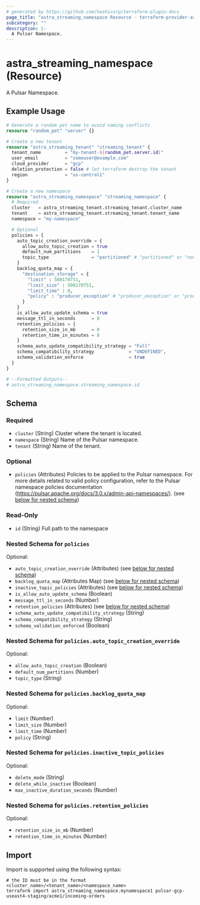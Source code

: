 ```yaml
---
# generated by https://github.com/hashicorp/terraform-plugin-docs
page_title: "astra_streaming_namespace Resource - terraform-provider-astra"
subcategory: ""
description: |-
  A Pulsar Namespace.
---
```


# astra_streaming_namespace (Resource)

A Pulsar Namespace.

## Example Usage

```terraform
# Generate a random pet name to avoid naming conflicts
resource "random_pet" "server" {}

# Create a new tenant
resource "astra_streaming_tenant" "streaming_tenant" {
  tenant_name         = "my-tenant-${random_pet.server.id}"
  user_email          = "someuser@example.com"
  cloud_provider      = "gcp"
  deletion_protection = false # let terraform destroy the tenant
  region              = "us-central1"
}

# Create a new namespace
resource "astra_streaming_namespace" "streaming_namespace" {
  # Required
  cluster   = astra_streaming_tenant.streaming_tenant.cluster_name
  tenant    = astra_streaming_tenant.streaming_tenant.tenant_name
  namespace = "my-namespace"

  # Optional
  policies = {
    auto_topic_creation_override = {
      allow_auto_topic_creation = true
      default_num_partitions    = 1
      topic_type                = "partitioned" # "partitioned" or "non_partitioned"
    }
    backlog_quota_map = {
      "destination_storage" = {
        "limit" : 500170751,
        "limit_size" : 500170751,
        "limit_time" : 0,
        "policy" : "producer_exception" # "producer_exception" or "producer_request_hold" or "consumer_backlog_eviction"
      }
    }
    is_allow_auto_update_schema = true
    message_ttl_in_seconds      = 0
    retention_policies = {
      retention_size_in_mb      = 0
      retention_time_in_minutes = 0
    }
    schema_auto_update_compatibility_strategy = "Full"
    schema_compatibility_strategy             = "UNDEFINED",
    schema_validation_enforce                 = true
  }
}

# --Formatted Outputs--
# astra_streaming_namespace.streaming_namespace.id
```

<!-- schema generated by tfplugindocs -->
## Schema

### Required

- `cluster` (String) Cluster where the tenant is located.
- `namespace` (String) Name of the Pulsar namespace.
- `tenant` (String) Name of the tenant.

### Optional

- `policies` (Attributes) Policies to be applied to the Pulsar namespace. For more details related to valid policy configuration, refer to the Pulsar namespace policies documentation (https://pulsar.apache.org/docs/3.0.x/admin-api-namespaces/). (see [below for nested schema](#nestedatt--policies))

### Read-Only

- `id` (String) Full path to the namespace

<a id="nestedatt--policies"></a>
### Nested Schema for `policies`

Optional:

- `auto_topic_creation_override` (Attributes) (see [below for nested schema](#nestedatt--policies--auto_topic_creation_override))
- `backlog_quota_map` (Attributes Map) (see [below for nested schema](#nestedatt--policies--backlog_quota_map))
- `inactive_topic_policies` (Attributes) (see [below for nested schema](#nestedatt--policies--inactive_topic_policies))
- `is_allow_auto_update_schema` (Boolean)
- `message_ttl_in_seconds` (Number)
- `retention_policies` (Attributes) (see [below for nested schema](#nestedatt--policies--retention_policies))
- `schema_auto_update_compatibility_strategy` (String)
- `schema_compatibility_strategy` (String)
- `schema_validation_enforced` (Boolean)

<a id="nestedatt--policies--auto_topic_creation_override"></a>
### Nested Schema for `policies.auto_topic_creation_override`

Optional:

- `allow_auto_topic_creation` (Boolean)
- `default_num_partitions` (Number)
- `topic_type` (String)


<a id="nestedatt--policies--backlog_quota_map"></a>
### Nested Schema for `policies.backlog_quota_map`

Optional:

- `limit` (Number)
- `limit_size` (Number)
- `limit_time` (Number)
- `policy` (String)


<a id="nestedatt--policies--inactive_topic_policies"></a>
### Nested Schema for `policies.inactive_topic_policies`

Optional:

- `delete_mode` (String)
- `delete_while_inactive` (Boolean)
- `max_inactive_duration_seconds` (Number)


<a id="nestedatt--policies--retention_policies"></a>
### Nested Schema for `policies.retention_policies`

Optional:

- `retention_size_in_mb` (Number)
- `retention_time_in_minutes` (Number)

## Import

Import is supported using the following syntax:

```shell
# the ID must be in the format <cluster_name>/<tenant_name>/<namespace_name>
terraform import astra_streaming_namespace.mynamespace1 pulsar-gcp-useast4-staging/acme1/incoming-orders
```
